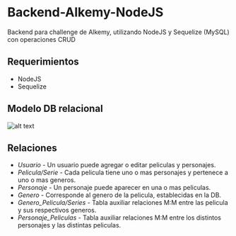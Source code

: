 # Backend-Alkemy-NodeJS
Backend para challenge de Alkemy, utilizando NodeJS y Sequelize (MySQL) con operaciones CRUD

Requerimientos
-------------------
* NodeJS
* Sequelize

Modelo DB relacional
-------------------
![alt text](https://github.com/frann11/Backend-Alkemy-NodeJS/blob/main/relacionesDB.png?raw=true)

Relaciones
-------------------
* *Usuario* - Un usuario puede agregar o editar peliculas y personajes.
* *Pelicula/Serie* - Cada pelicula tiene uno o mas personajes y pertenece a uno o mas generos.
* *Personaje* - Un personaje puede aparecer en una o mas peliculas.
* *Genero* - Corresponde al genero de la pelicula, establecidas en la DB.
* *Genero_Pelicula/Series* - Tabla auxiliar relaciones M:M entre las pelicula y sus respectivos generos.
* *Personaje_Peliculas* - Tabla auxiliar relaciones M:M entre los distintos personajes y las distintas peliculas.



